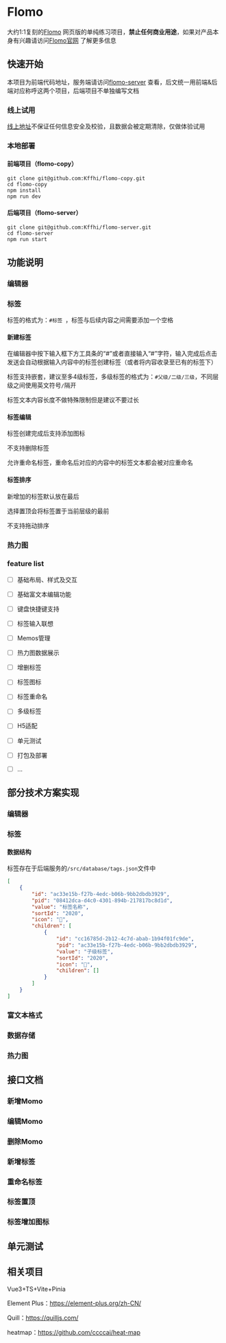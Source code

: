 # Flomo

大约1:1复刻的[Flomo](https://flomoapp.com/) 网页版的单纯练习项目，**禁止任何商业用途**，如果对产品本身有兴趣请访问[Flomo官网](https://flomoapp.com/) 了解更多信息



## 快速开始

本项目为前端代码地址，服务端请访问[flomo-server](https://github.com/Kffhi/flomo-server) 查看，后文统一用前端&后端对应称呼这两个项目，后端项目不单独编写文档

### 线上试用

[线上地址]()不保证任何信息安全及校验，且数据会被定期清除，仅做体验试用

### 本地部署

#### 前端项目（flomo-copy）

```shell
git clone git@github.com:Kffhi/flomo-copy.git
cd flomo-copy
npm install
npm run dev
```

#### 后端项目（flomo-server）

```shell l
git clone git@github.com:Kffhi/flomo-server.git
cd flomo-server
npm run start
```



## 功能说明

### 编辑器

### 标签

标签的格式为：`#标签 `，标签与后续内容之间需要添加一个空格

#### 新建标签

在编辑器中按下输入框下方工具条的“#”或者直接输入“#”字符，输入完成后点击发送会自动根据输入内容中的标签创建标签（或者将内容收录至已有的标签下）

标签支持嵌套，建议至多4级标签，多级标签的格式为：`#父级/二级/三级`，不同层级之间使用英文符号`/`隔开

标签文本内容长度不做特殊限制但是建议不要过长

#### 标签编辑

标签创建完成后支持添加图标

不支持删除标签

允许重命名标签，重命名后对应的内容中的标签文本都会被对应重命名

#### 标签排序

新增加的标签默认放在最后

选择置顶会将标签置于当前层级的最前

不支持拖动排序



### 热力图

### feature list

- [ ] 基础布局、样式及交互
- [ ] 基础富文本编辑功能
- [ ] 键盘快捷键支持
- [ ] 标签输入联想
- [ ] Memos管理
- [ ] 热力图数据展示
- [ ] 增删标签
- [ ] 标签图标
- [ ] 标签重命名
- [ ] 多级标签
- [ ] H5适配
- [ ] 单元测试
- [ ] 打包及部署
- [ ] ...



## 部分技术方案实现

### 编辑器

### 标签

#### 数据结构

标签存在于后端服务的`/src/database/tags.json`文件中

```json
[
    {
        "id": "ac33e15b-f27b-4edc-b06b-9bb2dbdb3929",
        "pid": "08412dca-d4c0-4301-894b-217817bc8d1d",
        "value": "标签名称",
        "sortId": "2020",
        "icon": "💨",
        "children": [
            {
                "id": "cc16785d-2b12-4c7d-abab-1b94f01fc9de",
                "pid": "ac33e15b-f27b-4edc-b06b-9bb2dbdb3929",
                "value": "子级标签",
                "sortId": "2020",
                "icon": "👻",
                "children": []
            }
        ]
    }
]

```



### 富文本格式

### 数据存储

### 热力图



## 接口文档

### 新增Momo

### 编辑Momo

### 删除Momo

### 新增标签

### 重命名标签

### 标签置顶

### 标签增加图标

## 单元测试

## 相关项目

Vue3+TS+Vite+Pinia

Element Plus：https://element-plus.org/zh-CN/

Quill：https://quilljs.com/

heatmap：https://github.com/ccccai/heat-map

